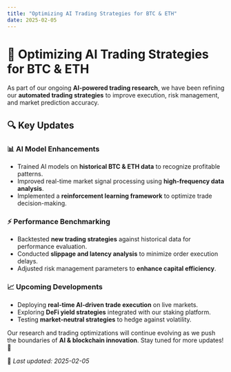 ```yaml
---
title: "Optimizing AI Trading Strategies for BTC & ETH"
date: 2025-02-05
---
```


# 🚀 Optimizing AI Trading Strategies for BTC & ETH

As part of our ongoing **AI-powered trading research**, we have been refining our **automated trading strategies** to improve execution, risk management, and market prediction accuracy.

## 🔍 Key Updates

### **📊 AI Model Enhancements**
- Trained AI models on **historical BTC & ETH data** to recognize profitable patterns.
- Improved real-time market signal processing using **high-frequency data analysis**.
- Implemented a **reinforcement learning framework** to optimize trade decision-making.

### **⚡ Performance Benchmarking**
- Backtested **new trading strategies** against historical data for performance evaluation.
- Conducted **slippage and latency analysis** to minimize order execution delays.
- Adjusted risk management parameters to **enhance capital efficiency**.

### **📈 Upcoming Developments**
- Deploying **real-time AI-driven trade execution** on live markets.
- Exploring **DeFi yield strategies** integrated with our staking platform.
- Testing **market-neutral strategies** to hedge against volatility.

Our research and trading optimizations will continue evolving as we push the boundaries of **AI & blockchain innovation**. Stay tuned for more updates! 🚀  

📅 _Last updated: 2025-02-05_
